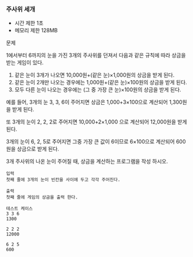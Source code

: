 ### 주사위 세개
- 시간 제한 1초
- 메모리 제한 128MB

문제

1에서부터 6까지의 눈을 가진 3개의 주사위를 던져서 다음과 같은 규칙에 따라 상금을 받는 게임이 있다.
1. 같은 눈이 3개가 나오면 10,000원+(같은 눈)×1,000원의 상금을 받게 된다.
2. 같은 눈이 2개만 나오는 경우에는 1,000원+(같은 눈)×100원의 상금을 받게 된다.
3. 모두 다른 눈이 나오는 경우에는 (그 중 가장 큰 눈)×100원의 상금을 받게 된다.

예를 들어, 3개의 눈 3, 3, 6이 주어지면 상금은 1,000+3×100으로 계산되어 1,300원을 받게 된다.

또 3개의 눈이 2, 2, 2로 주어지면 10,000+2×1,000 으로 계산되어 12,000원을 받게 된다.

3개의 눈이 6, 2, 5로 주어지면 그중 가장 큰 값이 6이므로 6×100으로 계산되어 600원을 상금으로 받게 된다. 

3개 주사위의 나온 눈이 주어질 때, 상금을 계산하는 프로그램을 작성 하시오.
```
입력
첫째 줄에 3개의 눈이 빈칸을 사이에 두고 각각 주어진다.

출력
첫째 줄에 게임의 상금을 출력 한다.

테스트 케이스
3 3 6
1300

2 2 2
12000

6 2 5
600
```
